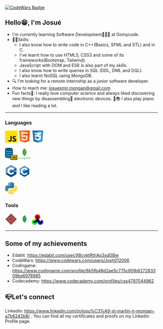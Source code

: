 [![CodeWars Badge](https://www.codewars.com/users/Josh012006/badges/large)](https://www.codewars.com/users/Josh012006)

## Hello😁, I'm Josué
  - I'm currently learning Software Development👨🏽‍💻 at Gomycode.
  - 💪🏽Skills:
      * I also know how to write code in C++(Basics, SFML and STL) and in C.
      * I've learnt how to use HTML5, CSS3 and some of its frameworks(Bootstrap, Tailwind).
      * JavaScript with DOM and ES6 is also part of my skills.
      * I also know how to write queries in SQL (DDL, DML and DQL).
      * I also learnt NoSQL using MongoDB. 
  - 🔍 I'm looking for a remote internship as a junior software developer.
  - How to reach me: josuesmjr.mongan@gmail.com
  - Fun facts🥳: I really love computer science and always liked discovering new things by disassembling🔧 electronic devices. 🎹📚 I also play piano and I like reading a lot.

___
### Languages

![JavaScript](images/js.png) ![HTML5](images/html.png) ![CSS3](images/css.png)

![SQL](images/sql.png) ![MongoDB](images/mongodb.png)

![C++](images/cpp.png) ![C](images/c.png) 

![Python](images/python.png)

### Tools

![Git](images/git.png) ![MongoDb Compass](images/compass.png) ![OpenCV](images/opencv.png)
___

## Some of my achievements
  - Edabit: https://edabit.com/user/X6cvktRthAp3xdGBw
  - CodeWars: https://www.codewars.com/users/Josh012006
  - Codingame: https://www.codingame.com/profile/6b5fb48d2ae5c775c85fb627283309be6978985
  - Codecademy: https://www.codecademy.com/profiles/css4797044962

## 📪Let's connect
Linkedin: https://www.linkedin.com/in/josu%C3%A9-st-martin-jr-mongan-a7b6242b8/ .
You can find all my certificates and proofs on my Linkedin Profile page.

